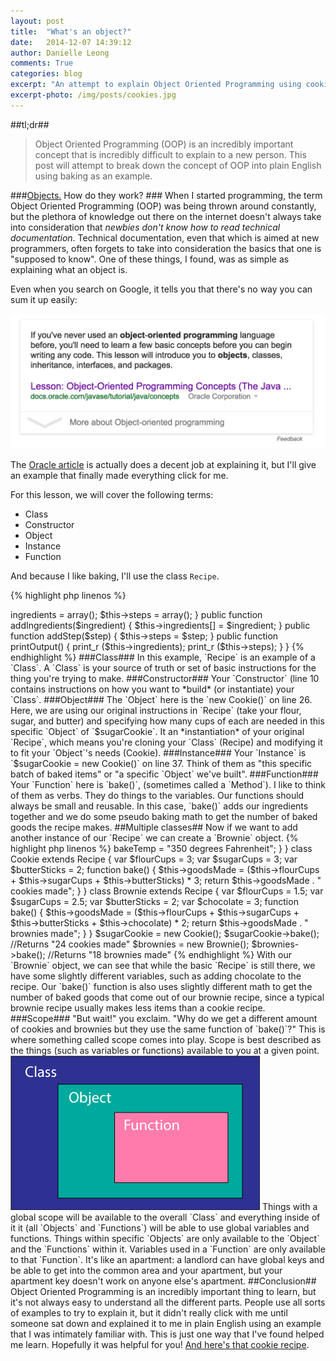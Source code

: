 ```yaml
---
layout: post
title:  "What's an object?"
date:   2014-12-07 14:39:12
author: Danielle Leong
comments: True
categories: blog
excerpt: "An attempt to explain Object Oriented Programming using cookies, pies, and brownies." 
excerpt-photo: /img/posts/cookies.jpg
---
```


##tl;dr##
>Object Oriented Programming (OOP) is an incredibly important concept that is incredibly difficult to explain to a new person. This post will attempt to break down the concept of OOP into plain English using baking as an example. 

###<a href="/img/posts/magnets.jpg">Objects.</a> How do they work? ###
When I started programming, the term Object Oriented Programming (OOP) was being thrown around constantly, but the plethora of knowledge out there on the internet doesn't always take into consideration that *newbies don't know how to read technical documentation*. Technical documentation, even that which is aimed at new programmers, often forgets to take into consideration the basics that one is "supposed to know". One of these things, I found, was as simple as explaining what an object is. 
 
Even when you search on Google, it tells you that there's no way you can sum it up easily: 

<img src="/img/posts/ooo.png" alt="Thanks, Google"/>

The <a href="http://docs.oracle.com/javase/tutorial/java/concepts/object.html">Oracle article</a> is actually does a decent job at explaining it, but I'll give an example that finally made everything click for me. 

For this lesson, we will cover the following terms: 

* Class
* Constructor
* Object
* Instance 
* Function

And because I like baking, I'll use the class `Recipe`.


{% highlight php linenos %}
<? php

class Recipe {
	protected $ingredients;
	protected $steps;

	public function Recipe() {
		$this->ingredients = array();
		$this->steps = array();
	}

	public function addIngredients($ingredient) {
		$this->ingredients[] = $ingredient;
	}

	public function addStep($step) {
		$this->steps = $step;
	}

	public function printOutput() {
		print_r ($this->ingredients);
		print_r ($this->steps);
	}
}

{% endhighlight %}


###Class###
In this example, `Recipe` is an example of a `Class`. A `Class` is your source of truth or set of basic instructions for the thing you're trying to make.  

###Constructor###
Your `Constructor` (line 10 contains instructions on how you want to *build* (or instantiate) your `Class`.  

###Object###
The `Object` here is the `new Cookie()` on line 26. Here, we are using our original instructions in `Recipe` (take your flour, sugar, and butter) and specifying how many cups of each are needed in this specific `Object` of `$sugarCookie`. It an *instantiation* of your original `Recipe`, which means you're cloning your `Class` (Recipe) and modifying it to fit your `Object`'s needs (Cookie). 

###Instance###
Your `Instance` is `$sugarCookie = new Cookie()` on line 37. Think of them as "this specific batch of baked items" or "a specific `Object` we've built".

###Function### 
Your `Function` here is `bake()`, (sometimes called a `Method`). I like to think of them as verbs. They do things to the variables. Our functions should always be small and reusable. In this case, `bake()` adds our ingredients together and we do some pseudo baking math to get the number of baked goods the recipe makes. 

##Multiple classes##

Now if we want to add another instance of our `Recipe` we can create a `Brownie` object. 

{% highlight php linenos %}
<? php
class Recipe {
	public $flourCups;
	public $sugarCups;
	public $butterSticks;
	public $goodsMade;
	public $bakeTemp;

	public function __construct() {
		$this->bakeTemp = "350 degrees Fahrenheit";
	}
}

class Cookie extends Recipe {
	var $flourCups = 3;
	var $sugarCups = 3;
	var $butterSticks = 2;

	function bake() {
		$this->goodsMade = ($this->flourCups + $this->sugarCups + $this->butterSticks) * 3;
		return $this->goodsMade . " cookies made";
	}
}

class Brownie extends Recipe {
	var $flourCups = 1.5;
	var $sugarCups = 2.5;
	var $butterSticks = 2;
	var $chocolate = 3;

	function bake() {
		$this->goodsMade = ($this->flourCups + $this->sugarCups + $this->butterSticks + $this->chocolate) * 2;
		return $this->goodsMade . " brownies made";
	}
}

$sugarCookie = new Cookie();
$sugarCookie->bake();
//Returns "24 cookies made"

$brownies = new Brownie();
$brownies->bake();
//Returns "18 brownies made"

{% endhighlight %}

With our `Brownie` object, we can see that while the basic `Recipe` is still there, we have some slightly different variables, such as adding chocolate to the recipe. Our `bake()` function is also uses slightly different math to get the number of baked goods that come out of our brownie recipe, since a typical brownie recipe usually makes less items than a cookie recipe.

###Scope###
"But wait!" you exclaim. "Why do we get a different amount of cookies and brownies but they use the same function of `bake()`?" This is where something called scope comes into play. Scope is best described as the things (such as variables or functions) available to you at a given point. 

<img src="/img/posts/scope.png" alt="Scope box model"/>

Things with a global scope will be available to the overall `Class` and everything inside of it it (all `Objects` and `Functions`) will be able to use global variables and functions. Things within specific `Objects` are only available to the `Object` and the `Functions` within it. Variables used in a `Function` are only available to that `Function`. It's like an apartment: a landlord can have global keys and be able to get into the common area and your apartment, but your apartment key doesn't work on anyone else's apartment.  

##Conclusion##
Object Oriented Programming is an incredibly important thing to learn, but it's not always easy to understand all the different parts. People use all sorts of examples to try to explain it, but it didn't really click with me until someone sat down and explained it to me in plain English using an example that I was intimately familiar with. This is just one way that I've found helped me learn. Hopefully it was helpful for you! 

<a href="http://www.seriouseats.com/recipes/2013/12/the-food-lab-best-chocolate-chip-cookie-recipe.html">And here's that cookie recipe</a>. 
